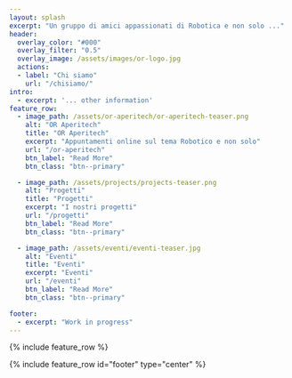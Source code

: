```yaml
---
layout: splash
excerpt: "Un gruppo di amici appassionati di Robotica e non solo ..."
header:
  overlay_color: "#000"
  overlay_filter: "0.5"
  overlay_image: /assets/images/or-logo.jpg
  actions:
  - label: "Chi siamo"
    url: "/chisiamo/"
intro: 
  - excerpt: '... other information'
feature_row:
  - image_path: /assets/or-aperitech/or-aperitech-teaser.png
    alt: "OR Aperitech"
    title: "OR Aperitech"
    excerpt: "Appuntamenti online sul tema Robotico e non solo"
    url: "/or-aperitech"
    btn_label: "Read More"
    btn_class: "btn--primary"

  - image_path: /assets/projects/projects-teaser.png
    alt: "Progetti"
    title: "Progetti"
    excerpt: "I nostri progetti"
    url: "/progetti"
    btn_label: "Read More"
    btn_class: "btn--primary"

  - image_path: /assets/eventi/eventi-teaser.jpg
    alt: "Eventi"
    title: "Eventi"
    excerpt: "Eventi"
    url: "/eventi"
    btn_label: "Read More"
    btn_class: "btn--primary"

footer: 
  - excerpt: "Work in progress"
---
```


{% include feature_row %}

{% include feature_row id="footer" type="center" %}
